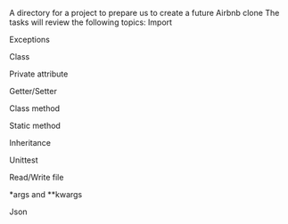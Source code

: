 A directory for a project to prepare us to create a future Airbnb clone
The tasks will review the following topics:
Import

Exceptions

Class

Private attribute

Getter/Setter

Class method

Static method

Inheritance

Unittest

Read/Write file

*args and **kwargs

Json

